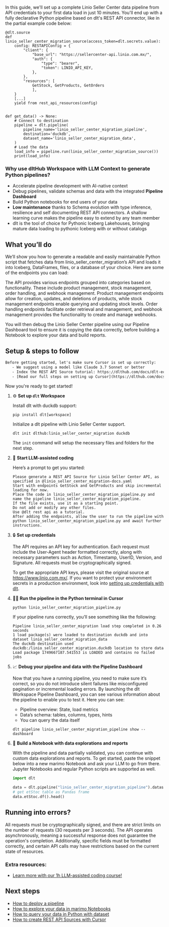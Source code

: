 In this guide, we'll set up a complete Linio Seller Center data pipeline from API credentials to your first data load in just 10 minutes. You'll end up with a fully declarative Python pipeline based on dlt's REST API connector, like in the partial example code below:

```python-outcome
@dlt.source
def linio_seller_center_migration_source(access_token=dlt.secrets.value):
    config: RESTAPIConfig = {
        "client": {
            "base_url": "https://sellercenter-api.linio.com.mx/",
            "auth": {
                "type": "bearer",
                "token": LINIO_API_KEY,
            },
        },
        "resources": [
            GetStock, GetProducts, GetOrders
            ],
    }
    [...]
    yield from rest_api_resources(config)


def get_data() -> None:
    # Connect to destination
    pipeline = dlt.pipeline(
        pipeline_name='linio_seller_center_migration_pipeline',
        destination='duckdb',
        dataset_name='linio_seller_center_migration_data', 
    )
    # Load the data
    load_info = pipeline.run(linio_seller_center_migration_source())
    print(load_info) 
```

### Why use dltHub Workspace with LLM Context to generate Python pipelines?

- Accelerate pipeline development with AI-native context
- Debug pipelines, validate schemas and data with the integrated **Pipeline Dashboard**
- Build Python notebooks for end users of your data
- **Low maintenance** thanks to Schema evolution with type inference, resilience and self documenting REST API connectors. A shallow learning curve makes the pipeline easy to extend by any team member
- dlt is the tool of choice for Pythonic Iceberg Lakehouses, bringing mature data loading to pythonic Iceberg with or without catalogs

## What you’ll do

We’ll show you how to generate a readable and easily maintainable Python script that fetches data from linio_seller_center_migration’s API and loads it into Iceberg, DataFrames, files, or a database of your choice. Here are some of the endpoints you can load:

The API provides various endpoints grouped into categories based on functionality. These include product management, stock management, order handling, and webhook management. Product management endpoints allow for creation, updates, and deletions of products, while stock management endpoints enable querying and updating stock levels. Order handling endpoints facilitate order retrieval and management, and webhook management provides the functionality to create and manage webhooks.

You will then debug the Linio Seller Center pipeline using our Pipeline Dashboard tool to ensure it is copying the data correctly, before building a Notebook to explore your data and build reports.

## Setup & steps to follow

```default
Before getting started, let's make sure Cursor is set up correctly:
   - We suggest using a model like Claude 3.7 Sonnet or better
   - Index the REST API Source tutorial: https://dlthub.com/docs/dlt-ecosystem/verified-sources/rest_api/ and add it to context as **@dlt rest api**
   - [Read our full steps on setting up Cursor](https://dlthub.com/docs/dlt-ecosystem/llm-tooling/cursor-restapi#23-configuring-cursor-with-documentation)
```

Now you're ready to get started!

1. ⚙️ **Set up `dlt` Workspace**
    
    Install dlt with duckdb support:
    ```shell
    pip install dlt[workspace]
    ```

    Initialize a dlt pipeline with Linio Seller Center support.
    ```shell
    dlt init dlthub:linio_seller_center_migration duckdb
    ```

    The `init` command will setup the necessary files and folders for the next step.
    
2. 🤠 **Start LLM-assisted coding**
    
    Here’s a prompt to get you started:
    
    ```prompt
    Please generate a REST API Source for Linio Seller Center API, as specified in @linio_seller_center_migration-docs.yaml 
    Start with endpoints GetStock and GetProducts and skip incremental loading for now. 
    Place the code in linio_seller_center_migration_pipeline.py and name the pipeline linio_seller_center_migration_pipeline. 
    If the file exists, use it as a starting point. 
    Do not add or modify any other files. 
    Use @dlt rest api as a tutorial. 
    After adding the endpoints, allow the user to run the pipeline with python linio_seller_center_migration_pipeline.py and await further instructions.
    ```

    
3. 🔒 **Set up credentials** 
    
    The API requires an API key for authentication. Each request must include the User-Agent header formatted correctly, along with necessary parameters such as Action, Timestamp, UserID, Version, and Signature. All requests must be cryptographically signed.
    
    To get the appropriate API keys, please visit the original source at https://www.linio.com.mx/.
    If you want to protect your environment secrets in a production environment, look into [setting up credentials with dlt](https://dlthub.com/docs/walkthroughs/add_credentials).
    
4. 🏃‍♀️ **Run the pipeline in the Python terminal in Cursor**
    
    ```shell
    python linio_seller_center_migration_pipeline.py
    ```
    
    If your pipeline runs correctly, you’ll see something like the following:
    
    ```shell
    Pipeline linio_seller_center_migration load step completed in 0.26 seconds
    1 load package(s) were loaded to destination duckdb and into dataset linio_seller_center_migration_data
    The duckdb destination used duckdb:/linio_seller_center_migration.duckdb location to store data
    Load package 1749667187.541553 is LOADED and contains no failed jobs
    ```
    
5. 📈 **Debug your pipeline and data with the Pipeline Dashboard**

    Now that you have a running pipeline, you need to make sure it’s correct, so you do not introduce silent failures like misconfigured pagination or incremental loading errors. By launching the dlt Workspace Pipeline Dashboard, you can see various information about the pipeline to enable you to test it. Here you can see:
    - Pipeline overview: State, load metrics
    - Data’s schema: tables, columns, types, hints
    - You can query the data itself
    
    ```shell
    dlt pipeline linio_seller_center_migration_pipeline show --dashboard
    ```
    
6. 🐍 **Build a Notebook with data explorations and reports**

    With the pipeline and data partially validated, you can continue with custom data explorations and reports. To get started, paste the snippet below into a new marimo Notebook and ask your LLM to go from there. Jupyter Notebooks and regular Python scripts are supported as well.

    
    ```python
    import dlt

   data = dlt.pipeline("linio_seller_center_migration_pipeline").dataset()
   # get etStoc table as Pandas frame
   data.etStoc.df().head()
    ```

## Running into errors?

All requests must be cryptographically signed, and there are strict limits on the number of requests (30 requests per 3 seconds). The API operates asynchronously, meaning a successful response does not guarantee the operation's completion. Additionally, specific fields must be formatted correctly, and certain API calls may have restrictions based on the current state of resources.

### Extra resources:

- [Learn more with our 1h LLM-assisted coding course!](https://www.youtube.com/watch?v=GGid70rnJuM)

## Next steps

- [How to deploy a pipeline](https://dlthub.com/docs/walkthroughs/deploy-a-pipeline)
- [How to explore your data in marimo Notebooks](https://dlthub.com/docs/general-usage/dataset-access/marimo)
- [How to query your data in Python with dataset](https://dlthub.com/docs/general-usage/dataset-access/dataset)
- [How to create REST API Sources with Cursor](https://dlthub.com/docs/dlt-ecosystem/llm-tooling/cursor-restapi)